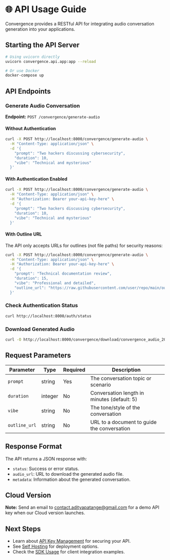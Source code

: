 # 🌐 API Usage Guide

Convergence provides a RESTful API for integrating audio conversation generation into your applications.

## Starting the API Server

```bash
# Using uvicorn directly
uvicorn convergence.api.app:app --reload

# Or use Docker
docker-compose up
```

## API Endpoints

### Generate Audio Conversation

**Endpoint:** `POST /convergence/generate-audio`

#### Without Authentication

```bash
curl -X POST http://localhost:8000/convergence/generate-audio \
  -H "Content-Type: application/json" \
  -d '{
    "prompt": "Two hackers discussing cybersecurity",
    "duration": 10,
    "vibe": "Technical and mysterious"
  }'
```

#### With Authentication Enabled

```bash
curl -X POST http://localhost:8000/convergence/generate-audio \
  -H "Content-Type: application/json" \
  -H "Authorization: Bearer your-api-key-here" \
  -d '{
    "prompt": "Two hackers discussing cybersecurity",
    "duration": 10,
    "vibe": "Technical and mysterious"
  }'
```

#### With Outline URL

The API only accepts URLs for outlines (not file paths) for security reasons:

```bash
curl -X POST http://localhost:8000/convergence/generate-audio \
  -H "Content-Type: application/json" \
  -H "Authorization: Bearer your-api-key-here" \
  -d '{
    "prompt": "Technical documentation review",
    "duration": 15,
    "vibe": "Professional and detailed",
    "outline_url": "https://raw.githubusercontent.com/user/repo/main/outline.md"
  }'
```

### Check Authentication Status

```bash
curl http://localhost:8000/auth/status
```

### Download Generated Audio

```bash
curl -O http://localhost:8000/convergence/download/convergence_audio_20240101_120000.wav
```

## Request Parameters

| Parameter | Type | Required | Description |
|-----------|------|----------|-------------|
| `prompt` | string | Yes | The conversation topic or scenario |
| `duration` | integer | No | Conversation length in minutes (default: 5) |
| `vibe` | string | No | The tone/style of the conversation |
| `outline_url` | string | No | URL to a document to guide the conversation |

## Response Format

The API returns a JSON response with:
- `status`: Success or error status.
- `audio_url`: URL to download the generated audio file.
- `metadata`: Information about the generated conversation.

## Cloud Version

**Note:** Send an email to contact.adityapatange@gmail.com for a demo API key when our Cloud version launches.

## Next Steps

- Learn about [API Key Management](API_KEY_MANAGEMENT) for securing your API.
- See [Self Hosting](SELF_HOST) for deployment options.
- Check the [SDK Usage](SDK_USAGE) for client integration examples.